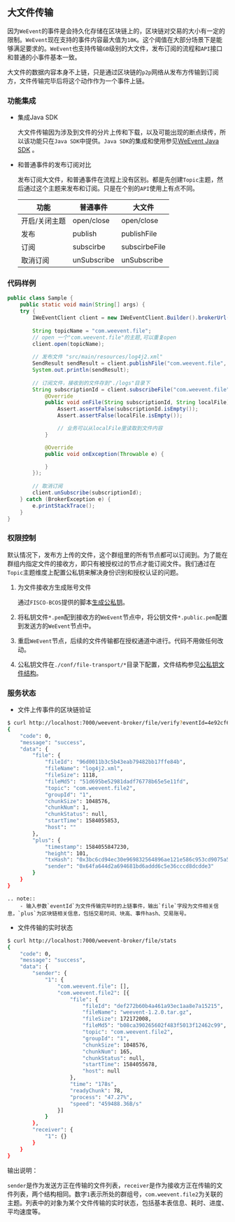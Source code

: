 ## 大文件传输

因为`WeEvent`的事件是会持久化存储在区块链上的，区块链对交易的大小有一定的限制。`WeEvent`现在支持的事件内容最大值为`10K`。这个阈值在大部分场景下是能够满足要求的。`WeEvent`也支持传输`GB`级别的大文件，发布订阅的流程和`API`接口和普通的小事件基本一致。

大文件的数据内容本身不上链，只是通过区块链的`p2p`网络从发布方传输到订阅方，文件传输完毕后将这个动作作为一个事件上链。

### 功能集成
- 集成Java SDK 

  大文件传输因为涉及到文件的分片上传和下载，以及可能出现的断点续传，所以该功能只在`Java SDK`中提供。`Java SDK`的集成和使用参见[WeEvent Java SDK](../protocol/weevent-client-sdk.html) 。
  
- 和普通事件的发布订阅对比

  发布订阅大文件，和普通事件在流程上没有区别。都是先创建`Topic`主题，然后通过这个主题来发布和订阅。只是在个别的`API`使用上有点不同。

  | 功能          | 普通事件    | 大文件        |
  | ------------- | ----------- | ------------- |
  | 开启/关闭主题 | open/close  | open/close    |
  | 发布          | publish     | publishFile   |
  | 订阅          | subscirbe   | subscirbeFile |
  | 取消订阅      | unSubscribe | unSubscribe   |


### 代码样例

```java
public class Sample {
    public static void main(String[] args) {
    try {
        IWeEventClient client = new IWeEventClient.Builder().brokerUrl("http://localhost:8080/weevent-broker").build();
        
        String topicName = "com.weevent.file";
        // open 一个"com.weevent.file"的主题,可以重复open
        client.open(topicName);
        
        // 发布文件 "src/main/resources/log4j2.xml"
        SendResult sendResult = client.publishFile("com.weevent.file", new File("src/main/resources/log4j2.xml").getAbsolutePath());
        System.out.println(sendResult);
        
        // 订阅文件，接收到的文件存到"./logs"目录下
        String subscriptionId = client.subscribeFile("com.weevent.file", "./logs", new IWeEventClient.FileListener() {
            @Override
            public void onFile(String subscriptionId, String localFile) {
                Assert.assertFalse(subscriptionId.isEmpty());
                Assert.assertFalse(localFile.isEmpty());

                // 业务可以从localFile里读取到文件内容
            }

            @Override
            public void onException(Throwable e) {

            }
        });
        
        // 取消订阅
        client.unSubscribe(subscriptionId);
    } catch (BrokerException e) {
        e.printStackTrace();
    }
}
```

### 权限控制

默认情况下，发布方上传的文件，这个群组里的所有节点都可以订阅到。为了能在群组内指定文件的接收方，即只有被授权过的节点才能订阅文件。我们通过在`Topic`主题维度上配置公私钥来解决身份识别和授权认证的问题。

1. 为文件接收方生成账号文件

   通过`FISCO-BCOS`提供的脚本[生成公私钥](https://raw.githubusercontent.com/FISCO-BCOS/console/master/tools/get_account.sh)。

2. 将私钥文件`*.pem`配到接收方的`WeEvent`节点中，将公钥文件`*.public.pem`配置到发送方的`WeEvent`节点中。

3. 重启`WeEvent`节点，后续的文件传输都在授权通道中进行。代码不用做任何改动。

4. 公私钥文件在`./conf/file-transport/*`目录下配置，文件结构参见[公私钥文件结构](https://github.com/WeBankFinTech/WeEvent/tree/master/weevent-broker/src/main/resources/file-transport)。

### 服务状态

- 文件上传事件的区块链验证

```bash
$ curl http://localhost:7000/weevent-broker/file/verify?eventId=4e92cf63-9-101
{
	"code": 0,
	"message": "success",
	"data": {
		"file": {
			"fileId": "96d0011b3c5b43eab79482bb17ffe84b",
			"fileName": "log4j2.xml",
			"fileSize": 1118,
			"fileMd5": "51d695be52981dadf76778b65e5e11fd",
			"topic": "com.weevent.file2",
			"groupId": "1",
			"chunkSize": 1048576,
			"chunkNum": 1,
			"chunkStatus": null,
			"startTime": 1584055853,
			"host": ""
		},
		"plus": {
			"timestamp": 1584055847230,
			"height": 101,
			"txHash": "0x3bc6cd94ec30e969832564896ae121e586c953cd9075a5916e44c686ada8f72e",
			"sender": "0x64fa644d2a694681bd6addd6c5e36cccd8dcdde3"
		}
	}
}
```
```eval_rst
.. note::
    - 输入参数`eventId`为文件传输完毕时的上链事件，输出`file`字段为文件相关信息，`plus`为区块链相关信息，包括交易时间、块高、事件hash、交易账号。
```
- 文件传输的实时状态

```bash
$ curl http://localhost:7000/weevent-broker/file/stats
{
	"code": 0,
	"message": "success",
	"data": {
		"sender": {
			"1": {
				"com.weevent.file": [],
				"com.weevent.file2": [{
					"file": {
						"fileId": "def272b60b4a461a93ec1aa8e7a15215",
						"fileName": "weevent-1.2.0.tar.gz",
						"fileSize": 172172008,
						"fileMd5": "b08ca390265602f483f5013f12462c99",
						"topic": "com.weevent.file2",
						"groupId": "1",
						"chunkSize": 1048576,
						"chunkNum": 165,
						"chunkStatus": null,
						"startTime": 1584055678,
						"host": null						
					},
					"time": "178s",
					"readyChunk": 78,
					"process": "47.27%",
					"speed": "459488.36B/s"
				}]
			}
		},
		"receiver": {
			"1": {}
		}
	}
}
```

输出说明：

`sender`是作为发送方正在传输的文件列表，`receiver`是作为接收方正在传输的文件列表，两个结构相同。数字`1`表示所处的群组号，`com.weevent.file2`为关联的主题。列表中的对象为某个文件传输的实时状态，包括基本表信息、耗时、进度、平均速度等。

